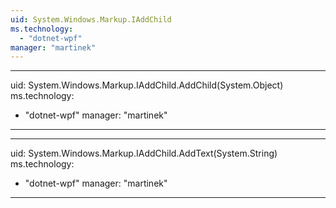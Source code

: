 ```yaml
---
uid: System.Windows.Markup.IAddChild
ms.technology: 
  - "dotnet-wpf"
manager: "martinek"
---
```


---
uid: System.Windows.Markup.IAddChild.AddChild(System.Object)
ms.technology: 
  - "dotnet-wpf"
manager: "martinek"
---

---
uid: System.Windows.Markup.IAddChild.AddText(System.String)
ms.technology: 
  - "dotnet-wpf"
manager: "martinek"
---
